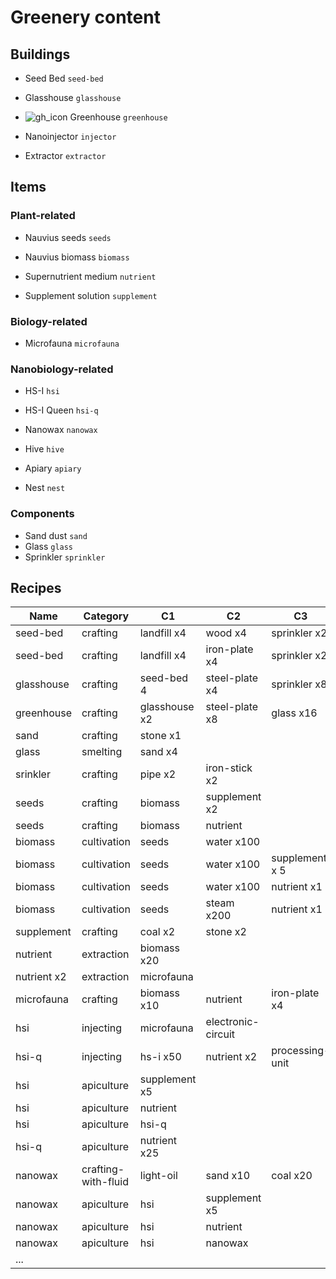 # Greenery content

## Buildings

- Seed Bed `seed-bed`
- Glasshouse `glasshouse`
- ![gh_icon](./graphics/items/gh_icon.png) Greenhouse `greenhouse`

- Nanoinjector `injector`

- Extractor `extractor`

## Items

### Plant-related

- Nauvius seeds `seeds`
- Nauvius biomass `biomass`

- Supernutrient medium `nutrient`
- Supplement solution `supplement`

### Biology-related

- Microfauna `microfauna`

### Nanobiology-related

- HS-I `hsi`
- HS-I Queen `hsi-q`

- Nanowax `nanowax`
- Hive `hive`
- Apiary `apiary`
- Nest `nest`

### Components

- Sand dust `sand`
- Glass `glass`
- Sprinkler `sprinkler`

## Recipes

| Name        | Category            | C1            | C2                 | C3              | C4       |
| ----------- | ------------------- | ------------- | ------------------ | --------------- | -------- |
| seed-bed    | crafting            | landfill x4   | wood x4            | sprinkler x2    |
| seed-bed    | crafting            | landfill x4   | iron-plate x4      | sprinkler x2    |
| glasshouse  | crafting            | seed-bed 4    | steel-plate x4     | sprinkler x8    | glass x4 |
| greenhouse  | crafting            | glasshouse x2 | steel-plate x8     | glass x16       |
| sand        | crafting            | stone x1      |
| glass       | smelting            | sand x4       |
| srinkler    | crafting            | pipe x2       | iron-stick x2      |
| seeds       | crafting            | biomass       | supplement x2      |
| seeds       | crafting            | biomass       | nutrient           |
| biomass     | cultivation         | seeds         | water x100         |
| biomass     | cultivation         | seeds         | water x100         | supplement x 5  |
| biomass     | cultivation         | seeds         | water x100         | nutrient x1     |
| biomass     | cultivation         | seeds         | steam x200         | nutrient x1     |
| supplement  | crafting            | coal x2       | stone x2           |
| nutrient    | extraction          | biomass x20   |
| nutrient x2 | extraction          | microfauna    |
| microfauna  | crafting            | biomass x10   | nutrient           | iron-plate x4   | glass    |
| hsi         | injecting           | microfauna    | electronic-circuit |
| hsi-q       | injecting           | hs-i x50      | nutrient x2        | processing-unit |
| hsi         | apiculture          | supplement x5 |
| hsi         | apiculture          | nutrient      |
| hsi         | apiculture          | hsi-q         |
| hsi-q       | apiculture          | nutrient x25  |
| nanowax     | crafting-with-fluid | light-oil     | sand x10           | coal x20        |
| nanowax     | apiculture          | hsi           | supplement x5      |
| nanowax     | apiculture          | hsi           | nutrient           |
| nanowax     | apiculture          | hsi           | nanowax            |
| ...         |
